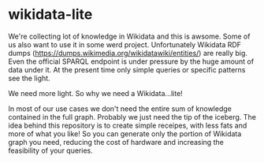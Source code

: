 # wikidata-lite
We're collecting lot of knowledge in Wikidata and this is awsome. Some of us also want to use it in some werd project.
Unfortunately Wikidata RDF dumps (https://dumps.wikimedia.org/wikidatawiki/entities/) are really big.
Even the official SPARQL endpoint is under pressure by the huge amount of data under it. At the present time only simple queries or 
specific patterns see the light.

We need more light. So why we need a Wikidata...lite!

In most of our use cases we don't need the entire sum of knowledge contained in the full graph. 
Probably we just need the tip of the iceberg. 
The idea behind this repository is to create simple receipes, with less fats and more of what you like!
So you can generate only the portion of Wikidata graph you need, reducing the cost of hardware and increasing the feasibility of your queries.

